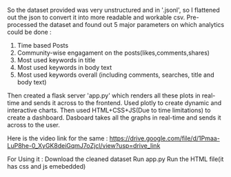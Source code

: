 So the dataset provided was very unstructured and in '.jsonl', so I flattened out the json to convert it into more readable and workable csv.
Pre-processed the dataset and found out 5 major parameters on which analytics could be done :
1) Time based Posts
2) Community-wise engagament on the posts(likes,comments,shares)
3) Most used keywords in title
4) Most used keywords in body text
5) Most used keywords overall (including comments, searches, title and body text)

Then created a flask server 'app.py' which renders all these plots in real-time and sends it across to the frontend.
Used plotly to create dynamic and interactive charts.
Then used HTML+CSS+JS(Due to time limitations) to create a dashboard.
Dasboard takes all the graphs in real-time and sends it across to the user.

Here is the video link for the same : https://drive.google.com/file/d/1Pmaa-LuP8he-0_XyGK8deiGqmJ7oZjcl/view?usp=drive_link

For Using it :
Download the cleaned dataset
Run app.py
Run the HTML file(it has css and js emebedded)
